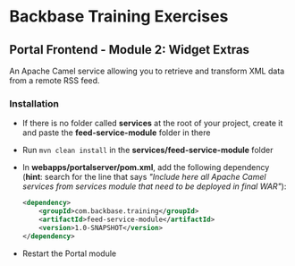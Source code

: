 # Backbase Training Exercises

## Portal Frontend - Module 2: Widget Extras

An Apache Camel service allowing you to retrieve and transform XML data from a remote RSS feed.

### Installation

 - If there is no folder called **services** at the root of your project, create it and paste the **feed-service-module** folder in there
 - Run `mvn clean install` in the **services/feed-service-module** folder
 - In **webapps/portalserver/pom.xml**, add the following dependency (**hint**: search for the line that says _"Include here all Apache Camel services from services module that need to be deployed in final WAR"_):

   ```xml
   <dependency>
       <groupId>com.backbase.training</groupId>
       <artifactId>feed-service-module</artifactId>
       <version>1.0-SNAPSHOT</version>
   </dependency>
   ```

 - Restart the Portal module
